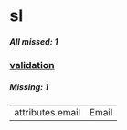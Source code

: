 # sl

##### All missed: 1


### [validation](https://github.com/Laravel-Lang/attributes/blob/main/locales/sl/validation.php)

##### Missing: 1

<table >
<tr><td align="left" >
attributes.email
</td>
<td align="left" >
Email
</td>
</tr>

</table>


